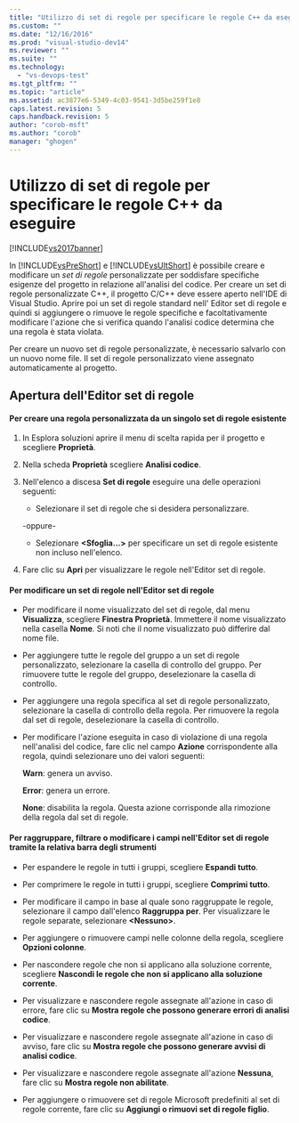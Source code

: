 ```yaml
---
title: "Utilizzo di set di regole per specificare le regole C++ da eseguire | Microsoft Docs"
ms.custom: ""
ms.date: "12/16/2016"
ms.prod: "visual-studio-dev14"
ms.reviewer: ""
ms.suite: ""
ms.technology: 
  - "vs-devops-test"
ms.tgt_pltfrm: ""
ms.topic: "article"
ms.assetid: ac3877e6-5349-4c03-9541-3d5be259f1e8
caps.latest.revision: 5
caps.handback.revision: 5
author: "corob-msft"
ms.author: "corob"
manager: "ghogen"
---
```

# Utilizzo di set di regole per specificare le regole C++ da eseguire
[!INCLUDE[vs2017banner](../code-quality/includes/vs2017banner.md)]

In [!INCLUDE[vsPreShort](../code-quality/includes/vspreshort_md.md)] e [!INCLUDE[vsUltShort](../code-quality/includes/vsultshort_md.md)] è possibile creare e modificare un *set di regole* personalizzate per soddisfare specifiche esigenze del progetto in relazione all'analisi del codice.  Per creare un set di regole personalizzate C\+\+, il progetto C\/C\+\+ deve essere aperto nell'IDE di Visual Studio.  Aprire poi un set di regole standard nell' Editor set di regole e quindi si aggiungere o rimuove le regole specifiche e facoltativamente modificare l'azione che si verifica quando l'analisi codice determina che una regola è stata violata.  
  
 Per creare un nuovo set di regole personalizzate, è necessario salvarlo con un nuovo nome file.  Il set di regole personalizzato viene assegnato automaticamente al progetto.  
  
## Apertura dell'Editor set di regole  
  
#### Per creare una regola personalizzata da un singolo set di regole esistente  
  
1.  In Esplora soluzioni aprire il menu di scelta rapida per il progetto e scegliere **Proprietà**.  
  
2.  Nella scheda **Proprietà** scegliere **Analisi codice**.  
  
3.  Nell'elenco a discesa **Set di regole** eseguire una delle operazioni seguenti:  
  
    -   Selezionare il set di regole che si desidera personalizzare.  
  
     \-oppure\-  
  
    -   Selezionare **\<Sfoglia...\>** per specificare un set di regole esistente non incluso nell'elenco.  
  
4.  Fare clic su **Apri** per visualizzare le regole nell'Editor set di regole.  
  
#### Per modificare un set di regole nell'Editor set di regole  
  
-   Per modificare il nome visualizzato del set di regole, dal menu **Visualizza**, scegliere **Finestra Proprietà**.  Immettere il nome visualizzato nella casella **Nome**.  Si noti che il nome visualizzato può differire dal nome file.  
  
-   Per aggiungere tutte le regole del gruppo a un set di regole personalizzato, selezionare la casella di controllo del gruppo.  Per rimuovere tutte le regole del gruppo, deselezionare la casella di controllo.  
  
-   Per aggiungere una regola specifica al set di regole personalizzato, selezionare la casella di controllo della regola.  Per rimuovere la regola dal set di regole, deselezionare la casella di controllo.  
  
-   Per modificare l'azione eseguita in caso di violazione di una regola nell'analisi del codice, fare clic nel campo **Azione** corrispondente alla regola, quindi selezionare uno dei valori seguenti:  
  
     **Warn**: genera un avviso.  
  
     **Error**: genera un errore.  
  
     **None**: disabilita la regola.  Questa azione corrisponde alla rimozione della regola dal set di regole.  
  
#### Per raggruppare, filtrare o modificare i campi nell'Editor set di regole tramite la relativa barra degli strumenti  
  
-   Per espandere le regole in tutti i gruppi, scegliere **Espandi tutto**.  
  
-   Per comprimere le regole in tutti i gruppi, scegliere **Comprimi tutto**.  
  
-   Per modificare il campo in base al quale sono raggruppate le regole, selezionare il campo dall'elenco **Raggruppa per**.  Per visualizzare le regole separate, selezionare **\<Nessuno\>**.  
  
-   Per aggiungere o rimuovere campi nelle colonne della regola, scegliere **Opzioni colonne**.  
  
-   Per nascondere regole che non si applicano alla soluzione corrente, scegliere **Nascondi le regole che non si applicano alla soluzione corrente**.  
  
-   Per visualizzare e nascondere regole assegnate all'azione in caso di errore, fare clic su **Mostra regole che possono generare errori di analisi codice**.  
  
-   Per visualizzare e nascondere regole assegnate all'azione in caso di avviso, fare clic su **Mostra regole che possono generare avvisi di analisi codice**.  
  
-   Per visualizzare e nascondere regole assegnate all'azione **Nessuna**, fare clic su **Mostra regole non abilitate**.  
  
-   Per aggiungere o rimuovere set di regole Microsoft predefiniti al set di regole corrente, fare clic su **Aggiungi o rimuovi set di regole figlio**.